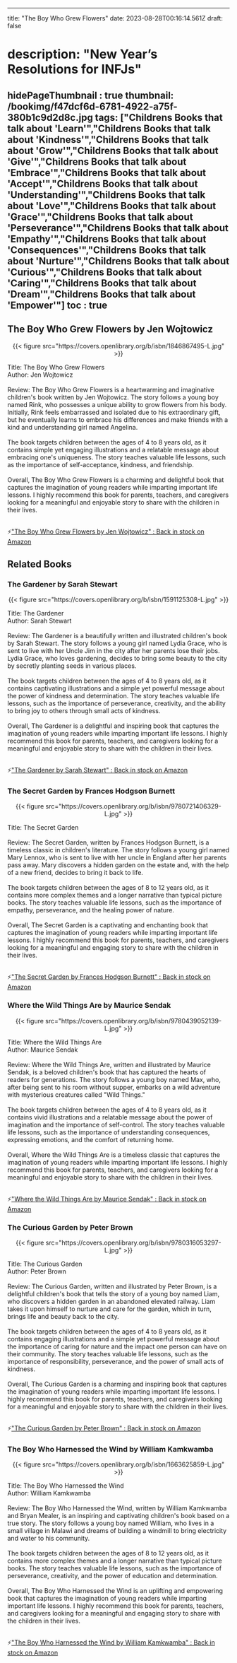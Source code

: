 
---
title: "The Boy Who Grew Flowers"
date: 2023-08-28T00:16:14.561Z
draft: false
# description: "New Year’s Resolutions for INFJs"
hidePageThumbnail : true
thumbnail: /bookimg/f47dcf6d-6781-4922-a75f-380b1c9d2d8c.jpg
tags: ["Childrens Books that talk about 'Learn'","Childrens Books that talk about 'Kindness'","Childrens Books that talk about 'Grow'","Childrens Books that talk about 'Give'","Childrens Books that talk about 'Embrace'","Childrens Books that talk about 'Accept'","Childrens Books that talk about 'Understanding'","Childrens Books that talk about 'Love'","Childrens Books that talk about 'Grace'","Childrens Books that talk about 'Perseverance'","Childrens Books that talk about 'Empathy'","Childrens Books that talk about 'Consequences'","Childrens Books that talk about 'Nurture'","Childrens Books that talk about 'Curious'","Childrens Books that talk about 'Caring'","Childrens Books that talk about 'Dream'","Childrens Books that talk about 'Empower'"]
toc : true
---
## The Boy Who Grew Flowers by Jen Wojtowicz

<center>
{{< figure src="https://covers.openlibrary.org/b/isbn/1846867495-L.jpg" >}}
</center>

Title: The Boy Who Grew Flowers</br>
Author: Jen Wojtowicz</br></br>
Review: The Boy Who Grew Flowers is a heartwarming and imaginative children's book written by Jen Wojtowicz. The story follows a young boy named Rink, who possesses a unique ability to grow flowers from his body. Initially, Rink feels embarrassed and isolated due to his extraordinary gift, but he eventually learns to embrace his differences and make friends with a kind and understanding girl named Angelina.</br></br>
The book targets children between the ages of 4 to 8 years old, as it contains simple yet engaging illustrations and a relatable message about embracing one's uniqueness. The story teaches valuable life lessons, such as the importance of self-acceptance, kindness, and friendship.</br></br>
Overall, The Boy Who Grew Flowers is a charming and delightful book that captures the imagination of young readers while imparting important life lessons. I highly recommend this book for parents, teachers, and caregivers looking for a meaningful and enjoyable story to share with the children in their lives.</br></br>

<p>⚡<a id="aflink" href="https://www.amazon.com/gp/search?ie=UTF8&tag=klayu00-20&linkCode=ur2&linkId=6639bed89a8ad8dd2705e40644eb43d3&camp=1789&creative=9325&index=books&keywords=The Boy Who Grew Flowers by Jen Wojtowicz" class="one" target="_blank" title='"The Boy Who Grew Flowers by Jen Wojtowicz" : Back in stock on Amazon'>"The Boy Who Grew Flowers by Jen Wojtowicz" : Back in stock on Amazon</a></p>

## Related Books
### The Gardener by Sarah Stewart
<center>
{{< figure src="https://covers.openlibrary.org/b/isbn/1591125308-L.jpg" >}}
</center>

Title: The Gardener</br>
Author: Sarah Stewart</br></br>
Review: The Gardener is a beautifully written and illustrated children's book by Sarah Stewart. The story follows a young girl named Lydia Grace, who is sent to live with her Uncle Jim in the city after her parents lose their jobs. Lydia Grace, who loves gardening, decides to bring some beauty to the city by secretly planting seeds in various places.</br></br>
The book targets children between the ages of 4 to 8 years old, as it contains captivating illustrations and a simple yet powerful message about the power of kindness and determination. The story teaches valuable life lessons, such as the importance of perseverance, creativity, and the ability to bring joy to others through small acts of kindness.</br></br>
Overall, The Gardener is a delightful and inspiring book that captures the imagination of young readers while imparting important life lessons. I highly recommend this book for parents, teachers, and caregivers looking for a meaningful and enjoyable story to share with the children in their lives.</br></br>

<p>⚡<a id="aflink" href="https://www.amazon.com/gp/search?ie=UTF8&tag=klayu00-20&linkCode=ur2&linkId=6639bed89a8ad8dd2705e40644eb43d3&camp=1789&creative=9325&index=books&keywords=The Gardener by Sarah Stewart" class="one" target="_blank" title='"The Gardener by Sarah Stewart" : Back in stock on Amazon'>"The Gardener by Sarah Stewart" : Back in stock on Amazon</a></p>

### The Secret Garden by Frances Hodgson Burnett
<center>
{{< figure src="https://covers.openlibrary.org/b/isbn/9780721406329-L.jpg" >}}
</center>

Title: The Secret Garden</br></br>
Review: The Secret Garden, written by Frances Hodgson Burnett, is a timeless classic in children's literature. The story follows a young girl named Mary Lennox, who is sent to live with her uncle in England after her parents pass away. Mary discovers a hidden garden on the estate and, with the help of a new friend, decides to bring it back to life.</br></br>
The book targets children between the ages of 8 to 12 years old, as it contains more complex themes and a longer narrative than typical picture books. The story teaches valuable life lessons, such as the importance of empathy, perseverance, and the healing power of nature.</br></br>
Overall, The Secret Garden is a captivating and enchanting book that captures the imagination of young readers while imparting important life lessons. I highly recommend this book for parents, teachers, and caregivers looking for a meaningful and engaging story to share with the children in their lives.</br></br>

<p>⚡<a id="aflink" href="https://www.amazon.com/gp/search?ie=UTF8&tag=klayu00-20&linkCode=ur2&linkId=6639bed89a8ad8dd2705e40644eb43d3&camp=1789&creative=9325&index=books&keywords=The Secret Garden by Frances Hodgson Burnett" class="one" target="_blank" title='"The Secret Garden by Frances Hodgson Burnett" : Back in stock on Amazon'>"The Secret Garden by Frances Hodgson Burnett" : Back in stock on Amazon</a></p>

### Where the Wild Things Are by Maurice Sendak
<center>
{{< figure src="https://covers.openlibrary.org/b/isbn/9780439052139-L.jpg" >}}
</center>

Title: Where the Wild Things Are</br>
Author: Maurice Sendak</br></br>
Review: Where the Wild Things Are, written and illustrated by Maurice Sendak, is a beloved children's book that has captured the hearts of readers for generations. The story follows a young boy named Max, who, after being sent to his room without supper, embarks on a wild adventure with mysterious creatures called "Wild Things."</br></br>
The book targets children between the ages of 4 to 8 years old, as it contains vivid illustrations and a relatable message about the power of imagination and the importance of self-control. The story teaches valuable life lessons, such as the importance of understanding consequences, expressing emotions, and the comfort of returning home.</br></br>
Overall, Where the Wild Things Are is a timeless classic that captures the imagination of young readers while imparting important life lessons. I highly recommend this book for parents, teachers, and caregivers looking for a meaningful and enjoyable story to share with the children in their lives.</br></br>

<p>⚡<a id="aflink" href="https://www.amazon.com/gp/search?ie=UTF8&tag=klayu00-20&linkCode=ur2&linkId=6639bed89a8ad8dd2705e40644eb43d3&camp=1789&creative=9325&index=books&keywords=Where the Wild Things Are by Maurice Sendak" class="one" target="_blank" title='"Where the Wild Things Are by Maurice Sendak" : Back in stock on Amazon'>"Where the Wild Things Are by Maurice Sendak" : Back in stock on Amazon</a></p>

### The Curious Garden by Peter Brown
<center>
{{< figure src="https://covers.openlibrary.org/b/isbn/9780316053297-L.jpg" >}}
</center>

Title: The Curious Garden</br>
Author: Peter Brown</br></br>
Review: The Curious Garden, written and illustrated by Peter Brown, is a delightful children's book that tells the story of a young boy named Liam, who discovers a hidden garden in an abandoned elevated railway. Liam takes it upon himself to nurture and care for the garden, which in turn, brings life and beauty back to the city.</br></br>
The book targets children between the ages of 4 to 8 years old, as it contains engaging illustrations and a simple yet powerful message about the importance of caring for nature and the impact one person can have on their community. The story teaches valuable life lessons, such as the importance of responsibility, perseverance, and the power of small acts of kindness.</br></br>
Overall, The Curious Garden is a charming and inspiring book that captures the imagination of young readers while imparting important life lessons. I highly recommend this book for parents, teachers, and caregivers looking for a meaningful and enjoyable story to share with the children in their lives.</br></br>

<p>⚡<a id="aflink" href="https://www.amazon.com/gp/search?ie=UTF8&tag=klayu00-20&linkCode=ur2&linkId=6639bed89a8ad8dd2705e40644eb43d3&camp=1789&creative=9325&index=books&keywords=The Curious Garden by Peter Brown" class="one" target="_blank" title='"The Curious Garden by Peter Brown" : Back in stock on Amazon'>"The Curious Garden by Peter Brown" : Back in stock on Amazon</a></p>

### The Boy Who Harnessed the Wind by William Kamkwamba
<center>
{{< figure src="https://covers.openlibrary.org/b/isbn/1663625859-L.jpg" >}}
</center>

Title: The Boy Who Harnessed the Wind</br>
Author: William Kamkwamba</br></br>
Review: The Boy Who Harnessed the Wind, written by William Kamkwamba and Bryan Mealer, is an inspiring and captivating children's book based on a true story. The story follows a young boy named William, who lives in a small village in Malawi and dreams of building a windmill to bring electricity and water to his community.</br></br>
The book targets children between the ages of 8 to 12 years old, as it contains more complex themes and a longer narrative than typical picture books. The story teaches valuable life lessons, such as the importance of perseverance, creativity, and the power of education and determination.</br></br>
Overall, The Boy Who Harnessed the Wind is an uplifting and empowering book that captures the imagination of young readers while imparting important life lessons. I highly recommend this book for parents, teachers, and caregivers looking for a meaningful and engaging story to share with the children in their lives.</br></br>

<p>⚡<a id="aflink" href="https://www.amazon.com/gp/search?ie=UTF8&tag=klayu00-20&linkCode=ur2&linkId=6639bed89a8ad8dd2705e40644eb43d3&camp=1789&creative=9325&index=books&keywords=The Boy Who Harnessed the Wind by William Kamkwamba" class="one" target="_blank" title='"The Boy Who Harnessed the Wind by William Kamkwamba" : Back in stock on Amazon'>"The Boy Who Harnessed the Wind by William Kamkwamba" : Back in stock on Amazon</a></p>
